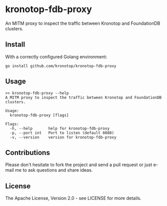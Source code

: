 # kronotop-fdb-proxy

An MITM proxy to inspect the traffic between Kronotop and FoundationDB clusters.

## Install

With a correctly configured Golang environment:

```shell
go install github.com/kronotop/kronotop-fdb-proxy
```

## Usage

```
>> kronotop-fdb-proxy --help
A MITM proxy to inspect the traffic between Kronotop and FoundationDB clusters.

Usage:
  kronotop-fdb-proxy [flags]

Flags:
  -h, --help       help for kronotop-fdb-proxy
  -p, --port int   Port to listen (default 8080)
  -v, --version    version for kronotop-fdb-proxy
```

## Contributions

Please don't hesitate to fork the project and send a pull request or just e-mail me to ask questions and share ideas.

## License

The Apache License, Version 2.0 - see LICENSE for more details.